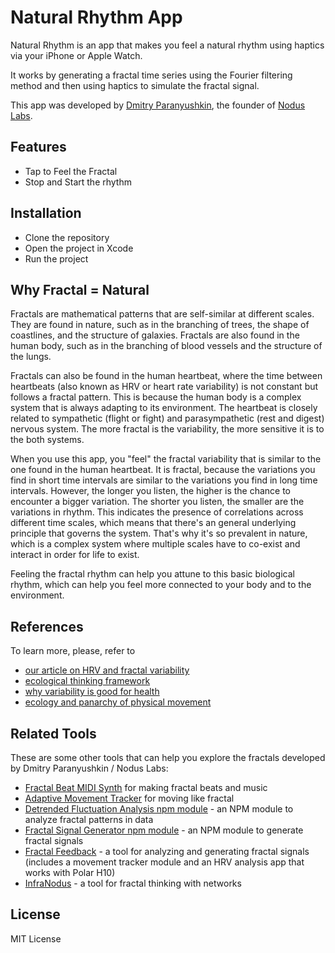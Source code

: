 # Natural Rhythm App

Natural Rhythm is an app that makes you feel a natural rhythm using haptics via your iPhone or Apple Watch.

It works by generating a fractal time series using the Fourier filtering method and then using haptics to simulate the fractal signal.

This app was developed by [Dmitry Paranyushkin](https://paranyushkin.com/), the founder of [Nodus Labs](https://noduslabs.com).

## Features

- Tap to Feel the Fractal
- Stop and Start the rhythm

## Installation

- Clone the repository
- Open the project in Xcode
- Run the project

## Why Fractal = Natural

Fractals are mathematical patterns that are self-similar at different scales. They are found in nature, such as in the branching of trees, the shape of coastlines, and the structure of galaxies. Fractals are also found in the human body, such as in the branching of blood vessels and the structure of the lungs.

Fractals can also be found in the human heartbeat, where the time between heartbeats (also known as HRV or heart rate variability) is not constant but follows a fractal pattern. This is because the human body is a complex system that is always adapting to its environment. The heartbeat is closely related to sympathetic (flight or fight) and parasympathetic (rest and digest) nervous system. The more fractal is the variability, the more sensitive it is to the both systems.

When you use this app, you "feel" the fractal variability that is similar to the one found in the human heartbeat. It is fractal, because the variations you find in short time intervals are similar to the variations you find in long time intervals. However, the longer you listen, the higher is the chance to encounter a bigger variation. The shorter you listen, the smaller are the variations in rhythm. This indicates the presence of correlations across different time scales, which means that there's an general underlying principle that governs the system. That's why it's so prevalent in nature, which is a complex system where multiple scales have to co-exist and interact in order for life to exist.

Feeling the fractal rhythm can help you attune to this basic biological rhythm, which can help you feel more connected to your body and to the environment.

## References

To learn more, please, refer to

- [our article on HRV and fractal variability](https://noduslabs.com/research/how-to-measure-heart-rate-variability-hrv-using-fractals/)
- [ecological thinking framework](https://noduslabs.com/research/ecological-thinking-framework/)
- [why variability is good for health](https://8os.io/why-variability-is-good-for-health/)
- [ecology and panarchy of physical movement](https://8os.io/fractal-variability-panarchy-movement/)

## Related Tools

These are some other tools that can help you explore the fractals developed by Dmitry Paranyushkin / Nodus Labs:

- [Fractal Beat MIDI Synth](https://fractalbeat.live) for making fractal beats and music
- [Adaptive Movement Tracker](https://noduslabs.com/fractal-move/) for moving like fractal
- [Detrended Fluctuation Analysis npm module](https://github.com/deemeetree/dfa) - an NPM module to analyze fractal patterns in data
- [Fractal Signal Generator npm module](https://github.com/noduslabs/generate-fractal-signal) - an NPM module to generate fractal signals
- [Fractal Feedback](https://fractality.app/) - a tool for analyzing and generating fractal signals (includes a movement tracker module and an HRV analysis app that works with Polar H10)
- [InfraNodus](https://infranodus.com) - a tool for fractal thinking with networks

## License

MIT License
